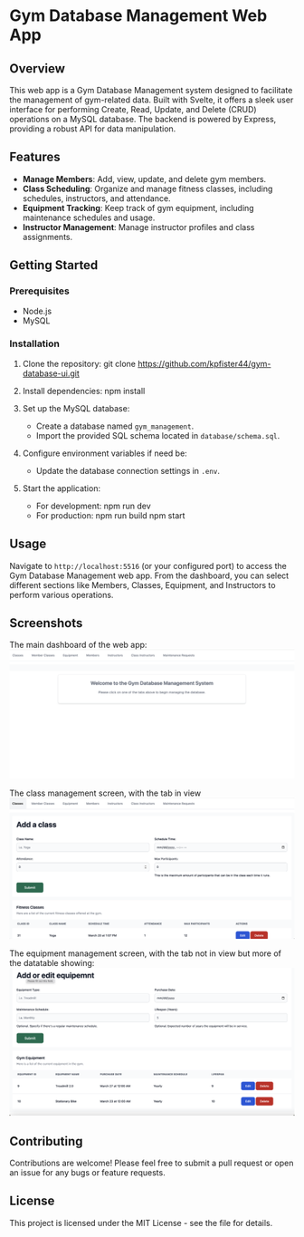 # Gym Database Management Web App

## Overview
This web app is a Gym Database Management system designed to facilitate the management of gym-related data. Built with Svelte, it offers a sleek user interface for performing Create, Read, Update, and Delete (CRUD) operations on a MySQL database. The backend is powered by Express, providing a robust API for data manipulation.

## Features
- **Manage Members**: Add, view, update, and delete gym members.
- **Class Scheduling**: Organize and manage fitness classes, including schedules, instructors, and attendance.
- **Equipment Tracking**: Keep track of gym equipment, including maintenance schedules and usage.
- **Instructor Management**: Manage instructor profiles and class assignments.

## Getting Started

### Prerequisites
- Node.js
- MySQL

### Installation
1. Clone the repository:
git clone <https://github.com/kpfister44/gym-database-ui.git>

2. Install dependencies:
npm install

3. Set up the MySQL database:
   - Create a database named `gym_management`.
   - Import the provided SQL schema located in `database/schema.sql`.

4. Configure environment variables if need be:
   - Update the database connection settings in `.env`.

5. Start the application:
    - For development:
    npm run dev
    - For production:
    npm run build
    npm start

## Usage
Navigate to `http://localhost:5516` (or your configured port) to access the Gym Database Management web app. From the dashboard, you can select different sections like Members, Classes, Equipment, and Instructors to perform various operations.

## Screenshots
The main dashboard of the web app:
![Dashboard](https://github.com/kpfister44/gym-database-ui/blob/main/screenshots/dashboard.png "Dashboard View")

The class management screen, with the tab in view
![Class Management](https://github.com/kpfister44/gym-database-ui/blob/main/screenshots/classes.png "Class Management")

The equipment management screen, with the tab not in view but more of the datatable showing:
![Equipment Management](https://github.com/kpfister44/gym-database-ui/blob/main/screenshots/equipment.png "Equipment Management")

## Contributing
Contributions are welcome! Please feel free to submit a pull request or open an issue for any bugs or feature requests.

## License
This project is licensed under the MIT License - see the file for details.
